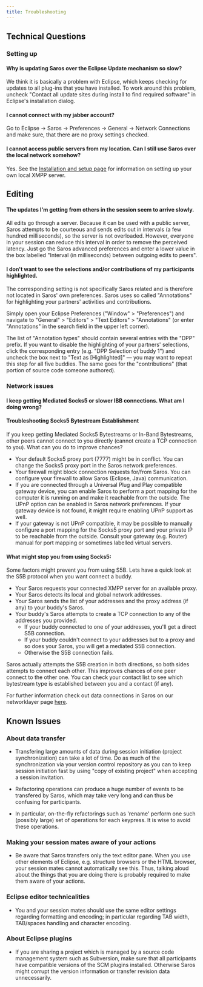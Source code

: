 ```yaml
---
title: Troubleshooting
---
```


## Technical Questions

### Setting up

#### Why is updating Saros over the Eclipse Update mechanism so slow?

We think it is basically a problem with Eclipse, which keeps checking
for updates to all plug-ins that you have installed. To work around this
problem, uncheck "Contact all update sites during install to find
required software" in Eclipse's installation dialog.

#### I cannot connect with my jabber account?

Go to Eclipse -&gt; Saros -&gt; Preferences -&gt; General -&gt; Network
Connections and make sure, that there are no proxy settings checked.

#### I cannot access public servers from my location. Can I still use Saros over the local network somehow?

Yes. See the [Installation and setup page](setup-xmpp.md) for
information on setting up your own local XMPP server.

## Editing

#### The updates I'm getting from others in the session seem to arrive slowly.

All edits go through a server. Because it can be used with a public
server, Saros attempts to be courteous and sends edits out in intervals
(a few hundred milliseconds), so the server is not overloaded. However,
everyone in your session can reduce this interval in order to remove the
perceived latency. Just go the Saros advanced preferences and enter a
lower value in the box labelled "Interval (in milliseconds) between
outgoing edits to peers".

#### I don't want to see the selections and/or contributions of my participants highlighted.

The corresponding setting is not specifically Saros related and is
therefore not located in Saros' own preferences. Saros uses so called
"Annotations" for highlighting your partners' activities and
contributions.

Simply open your Eclipse Preferences ("Window" &gt; "Preferences") and
navigate to "General" &gt; "Editors" &gt; "Text Editors" &gt;
"Annotations" (or enter "Annotations" in the search field in the upper
left corner).

The list of "Annotation types" should contain several entries with the
"DPP" prefix. If you want to disable the highlighting of your partners'
selections, click the corresponding entry (e.g. "DPP Selection of buddy
1") and uncheck the box next to "Text as \[Highlighted\]" — you may want
to repeat this step for all five buddies. The same goes for the
"contributions" (that portion of source code someone authored).

### Network issues

#### I keep getting Mediated Socks5 or slower IBB connections. What am I doing wrong?

#### Troubleshooting Socks5 Bytestream Establishment

If you keep getting Mediated Socks5 Bytestreams or In-Band Bytestreams,
other peers cannot connect to you directly (cannot create a TCP
connection to you). What can you do to improve chances?

*   Your default Socks5 proxy port (7777) might be in conflict. You can
    change the Socks5 proxy port in the Saros network preferences.
*   Your firewall might block connection requests for/from Saros. You
    can configure your firewall to allow Saros (Eclipse, Java)
    communication.
*   If you are connected through a Universal Plug and Play compatible
    gateway device, you can enable Saros to perform a port mapping for
    the computer it is running on and make it reachable from
    the outside. The UPnP option can be enabled in Saros
    network preferences. If your gateway device is not found, it might
    require enabling UPnP support as well.
*   If your gateway is not UPnP compatible, it may be possible to
    manually configure a port mapping for the Socks5 proxy port and your
    private IP to be reachable from the outside. Consult your
    gateway (e.g. Router) manual for port mapping or sometimes labelled
    virtual servers.

#### What might stop you from using Socks5:

Some factors might prevent you from using S5B. Lets have a quick look at
the S5B protocol when you want connect a buddy.

*   Your Saros requests your connected XMPP server for an
    available proxy.
*   Your Saros detects its local and global network addresses.
*   Your Saros sends the list of your addresses and the proxy address
    (if any) to your buddy's Saros.
*   Your buddy's Saros attempts to create a TCP connection to any of the
    addresses you provided.
    *   If your buddy connected to one of your addresses, you'll get a
        direct S5B connection.
    *   If your buddy couldn't connect to your addresses but to a proxy
        and so does your Saros, you will get a mediated S5B connection.
    *   Otherwise the S5B connection fails.

Saros actually attempts the S5B creation in both directions, so both
sides attempts to connect each other. This improves chances of one peer
connect to the other one. You can check your contact list to see which
bytestream type is established between you and a contact (if any).

For further information check out data connections in Saros on our
networklayer
page [here](../old/networklayer.md#Data%20connections%20in%20Saros).

## Known Issues

### About data transfer

*   Transfering large amounts of data during session initiation
    (project synchronization) can take a lot of time. Do as much of the
    synchronization via your version control repository as you can to
    keep session initiation fast by using "copy of existing project"
    when accepting a session invitation.

*   Refactoring operations can produce a huge number of events to be
    transfered by Saros, which may take very long and can thus be
    confusing for participants.

*   In particular, on-the-fly refactorings such as 'rename' perform one
    such (possibly large) set of operations for each keypress. It is
    wise to avoid these operations.

### Making your session mates aware of your actions

*   Be aware that Saros transfers only the text editor pane. When you
    use other elements of Eclipse, e.g. structure browsers or the HTML
    browser, your session mates cannot automatically see this. Thus,
    talking aloud about the things that you are doing there is probably
    required to make them aware of your actions.

### Eclipse editor technicalities

*   You and your session mates should use the same editor settings
    regarding formatting and encoding; in particular regarding TAB
    width, TAB/spaces handling and character encoding.

### About Eclipse plugins

*   If you are sharing a project which is managed by a source code
    management system such as Subversion, make sure that all
    participants have compatible versions of the SCM plugins installed.
    Otherwise Saros might corrupt the version information or transfer
    revision data unnecessarily.
